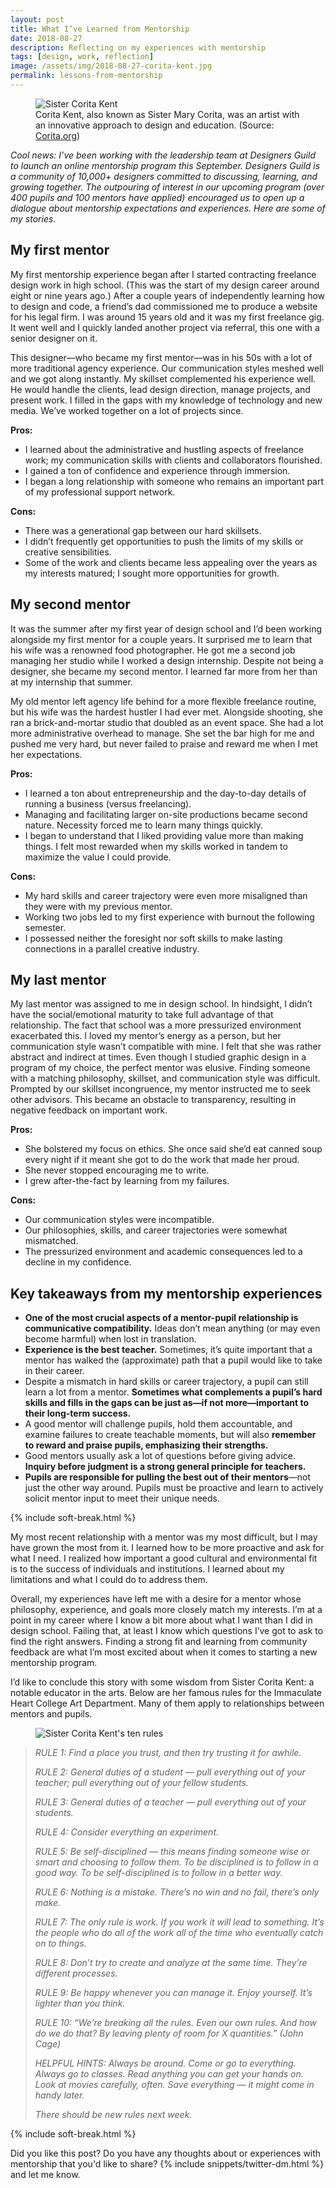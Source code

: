 ```yaml
---
layout: post
title: What I’ve Learned from Mentorship
date: 2018-08-27
description: Reflecting on my experiences with mentorship
tags: [design, work, reflection]
image: /assets/img/2018-08-27-corita-kent.jpg
permalink: lessons-from-mentorship
---
```


<figure>
<img alt="Sister Corita Kent" src="/assets/img/2018-08-27-corita-kent.jpg" />
<figcaption>Corita Kent, also known as Sister Mary Corita, was an artist with an innovative approach to design and education. (Source: <a href="https://www.corita.org/">Corita.org</a>)</figcaption>
</figure>

*Cool news: I’ve been working with the leadership team at Designers Guild to launch an online mentorship program this September. Designers Guild is a community of 10,000+ designers committed to discussing, learning, and growing together. The outpouring of interest in our upcoming program (over 400 pupils and 100 mentors have applied) encouraged us to open up a dialogue about mentorship expectations and experiences. Here are some of my stories.*

## My first mentor

My first mentorship experience began after I started contracting freelance design work in high school. (This was the start of my design career around eight or nine years ago.) After a couple years of independently learning how to design and code, a friend’s dad commissioned me to produce a website for his legal firm. I was around 15 years old and it was my first freelance gig. It went well and I quickly landed another project via referral, this one with a senior designer on it.

This designer—who became my first mentor—was in his 50s with a lot of more traditional agency experience. Our communication styles meshed well and we got along instantly. My skillset complemented his experience well. He would handle the clients, lead design direction, manage projects, and present work. I filled in the gaps with my knowledge of technology and new media. We’ve worked together on a lot of projects since.

**Pros:**
- I learned about the administrative and hustling aspects of freelance work; my communication skills with clients and collaborators flourished.
- I gained a ton of confidence and experience through immersion.
- I began a long relationship with someone who remains an important part of my professional support network.

**Cons:**
- There was a generational gap between our hard skillsets.
- I didn’t frequently get opportunities to push the limits of my skills or creative sensibilities.
- Some of the work and clients became less appealing over the years as my interests matured; I sought more opportunities for growth.

## My second mentor

It was the summer after my first year of design school and I’d been working alongside my first mentor for a couple years. It surprised me to learn that his wife was a renowned food photographer. He got me a second job managing her studio while I worked a design internship. Despite not being a designer, she became my second mentor. I learned far more from her than at my internship that summer.

My old mentor left agency life behind for a more flexible freelance routine, but his wife was the hardest hustler I had ever met. Alongside shooting, she ran a brick-and-mortar studio that doubled as an event space. She had a lot more administrative overhead to manage. She set the bar high for me and pushed me very hard, but never failed to praise and reward me when I met her expectations.

**Pros:**
- I learned a ton about entrepreneurship and the day-to-day details of running a business (versus freelancing).
- Managing and facilitating larger on-site productions became second nature. Necessity forced me to learn many things quickly.
- I began to understand that I liked providing value more than making things. I felt most rewarded when my skills worked in tandem to maximize the value I could provide.

**Cons:**
- My hard skills and career trajectory were even more misaligned than they were with my previous mentor.
- Working two jobs led to my first experience with burnout the following semester.
- I possessed neither the foresight nor soft skills to make lasting connections in a parallel creative industry.

## My last mentor

My last mentor was assigned to me in design school. In hindsight, I didn’t have the social/emotional maturity to take full advantage of that relationship. The fact that school was a more pressurized environment exacerbated this. I loved my mentor’s energy as a person, but her communication style wasn’t compatible with mine. I felt that she was rather abstract and indirect at times. Even though I studied graphic design in a program of my choice, the perfect mentor was elusive. Finding someone with a matching philosophy, skillset, and communication style was difficult. Prompted by our skillset incongruence, my mentor instructed me to seek other advisors. This became an obstacle to transparency, resulting in negative feedback on important work.

**Pros:**

- She bolstered my focus on ethics. She once said she’d eat canned soup every night if it meant she got to do the work that made her proud.
- She never stopped encouraging me to write.
- I grew after-the-fact by learning from my failures.

**Cons:**
- Our communication styles were incompatible.
- Our philosophies, skills, and career trajectories were somewhat mismatched.
- The pressurized environment and academic consequences led to a decline in my confidence.

## Key takeaways from my mentorship experiences

- **One of the most crucial aspects of a mentor-pupil relationship is communicative compatibility.** Ideas don’t mean anything (or may even become harmful) when lost in translation.
- **Experience is the best teacher.** Sometimes, it’s quite important that a mentor has walked the (approximate) path that a pupil would like to take in their career.
- Despite a mismatch in hard skills or career trajectory, a pupil can still learn a lot from a mentor. **Sometimes what complements a pupil’s hard skills and fills in the gaps can be just as—if not more—important to their long-term success.**
- A good mentor will challenge pupils, hold them accountable, and examine failures to create teachable moments, but will also **remember to reward and praise pupils, emphasizing their strengths.**
- Good mentors usually ask a lot of questions before giving advice. **Inquiry before judgment is a strong general principle for teachers.**
- **Pupils are responsible for pulling the best out of their mentors**—not just the other way around. Pupils must be proactive and learn to actively solicit mentor input to meet their unique needs.

{% include soft-break.html %}

My most recent relationship with a mentor was my most difficult, but I may have grown the most from it. I learned how to be more proactive and ask for what I need. I realized how important a good cultural and environmental fit is to the success of individuals and institutions. I learned about my limitations and what I could do to address them.

Overall, my experiences have left me with a desire for a mentor whose philosophy, experience, and goals more closely match my interests. I’m at a point in my career where I know a bit more about what I want than I did in design school. Failing that, at least I know which questions I’ve got to ask to find the right answers. Finding a strong fit and learning from community feedback are what I’m most excited about when it comes to starting a new mentorship program.

I’d like to conclude this story with some wisdom from Sister Corita Kent: a notable educator in the arts. Below are her famous rules for the Immaculate Heart College Art Department. Many of them apply to relationships between mentors and pupils.

<figure>
<img alt="Sister Corita Kent's ten rules" src="/assets/img/2018-08-27-ten-rules.webp" />
</figure>

> *RULE 1: Find a place you trust, and then try trusting it for awhile.*
>
> *RULE 2: General duties of a student — pull everything out of your teacher; pull everything out of your fellow students.*
>
> *RULE 3: General duties of a teacher — pull everything out of your students.*
>
> *RULE 4: Consider everything an experiment.*
>
> *RULE 5: Be self-disciplined — this means finding someone wise or smart and choosing to follow them. To be disciplined is to follow in a good way. To be self-disciplined is to follow in a better way.*
>
> *RULE 6: Nothing is a mistake. There’s no win and no fail, there’s only make.*
>
> *RULE 7: The only rule is work. If you work it will lead to something. It’s the people who do all of the work all of the time who eventually catch on to things.*
>
> *RULE 8: Don’t try to create and analyze at the same time. They’re different processes.*
>
> *RULE 9: Be happy whenever you can manage it. Enjoy yourself. It’s lighter than you think.*
>
> *RULE 10: “We’re breaking all the rules. Even our own rules. And how do we do that? By leaving plenty of room for X quantities.” (John Cage)*
>
> *HELPFUL HINTS: Always be around. Come or go to everything. Always go to classes. Read anything you can get your hands on. Look at movies carefully, often. Save everything — it might come in handy later.*
>
> *There should be new rules next week.*

{% include soft-break.html %}

Did you like this post? Do you have any thoughts about or experiences with mentorship that you'd like to share? {% include snippets/twitter-dm.html %} and let me know.